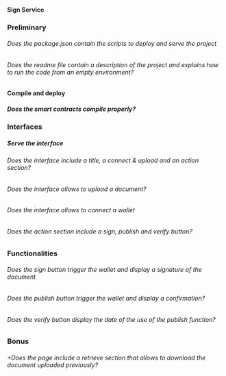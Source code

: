 #### Sign Service

### Preliminary

###### Does the package.json contain the scripts to deploy and serve the project

###### Does the readme file contain a description of the project and explains how to run the code from an empty environment?

#### Compile and deploy

##### Does the smart contracts compile properly?

### Interfaces

##### Serve the interface

###### Does the interface include a title, a connect & upload and an action section?

###### Does the interface allows to upload a document?

###### Does the interface allows to connect a wallet

###### Does the action section include a sign, publish and verify button?

### Functionalities

###### Does the sign button trigger the wallet and display a signature of the document

###### Does the publish button trigger the wallet and display a confirmation?

###### Does the verify button display the date of the use of the publish function?

### Bonus

###### +Does the page include a retrieve section that allows to download the document uploaded previously?
